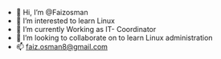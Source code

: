 - 👋 Hi, I’m @Faizosman
- 👀 I’m interested  to learn Linux
- 🌱 I’m currently Working as IT- Coordinator
- 💞️ I’m looking to collaborate on to learn Linux administration
- 📫 faiz.osman8@gmail.com

<!---
Faizosman/Faizosman is a ✨ special ✨ repository because its `README.md` (this file) appears on your GitHub profile.
You can click the Preview link to take a look at your changes.
--->
